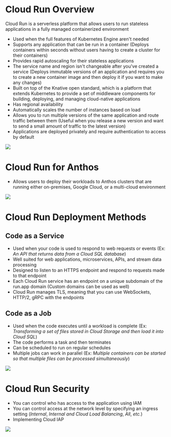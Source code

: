 # Cloud Run Overview

Cloud Run is a serverless platform that allows users to run stateless applications in a fully managed containerized environment

* Used when the full features of Kubernetes Engine aren't needed
* Supports any application that can be run in a container (Deploys containers within seconds without users having to create a cluster for their containers)
* Provides rapid autoscaling for their stateless applications
* The service name and region isn't changeable after you've created a service (Deploys immutable versions of an application and requires you to create a new container image and then deploy it if you want to make any changes)
* Built on top of the Knative open standard, which is a platform that extends Kubernetes to provide a set of middleware components for building, deploying, and managing cloud-native applications
* Has regional availability
* Automatically scales the number of instances based on load
* Allows you to run multiple versions of the same application and route traffic between them (Useful when you release a new version and want to send a small amount of traffic to the latest version)
* Applications are deployed privately and require authentication to access by default

![](https://github.com/JonmarCorpuz/SecondBrain/blob/main/Assets/Whitespace.png)

# Cloud Run for Anthos

* Allows users to deploy their workloads to Anthos clusters that are running either on-premises, Google Cloud, or a multi-cloud environment

![](https://github.com/JonmarCorpuz/SecondBrain/blob/main/Assets/Whitespace.png)

# Cloud Run Deployment Methods

## Code as a Service

* Used when your code is used to respond to web requests or events (Ex: *An API that returns data from a Cloud SQL database*)
* Well suited for web applications, microservices, APIs, and stream data processing
* Designed to listen to an HTTPS endpoint and respond to requests made to that endpoint
* Each Cloud Run service has an endpoint on a unique subdomain of the run.app domain (Custom domains can be used as well)
* Cloud Run manages TLS, meaning that you can use WebSockets, HTTP/2, gRPC with the endpoints

## Code as a Job

* Used when the code executes until a workload is complete (Ex: *Transforming a set of files stored in Cloud Storage and then load it into Cloud SQL*)
* The code performs a task and then terminates
* Can be scheduled to run on regular schedules
* Multiple jobs can work in parallel (Ex: *Multiple containers can be started so that multiple files can be processed simultaneously*)

![](https://github.com/JonmarCorpuz/SecondBrain/blob/main/Assets/Whitespace.png)

# Cloud Run Security

* You can control who has access to the application using IAM
* You can control access at the network level by specifying an ingress setting (*Internal*, *Internal and Cloud Load Balancing*, *All*, *etc.*)
* Implementing Cloud IAP

![](https://github.com/JonmarCorpuz/SecondBrain/blob/main/Assets/Whitespace.png)
